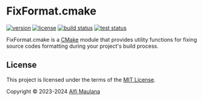 # FixFormat.cmake

[![version](https://img.shields.io/github/v/release/threeal/FixFormat.cmake?style=flat-square)](https://github.com/threeal/FixFormat.cmake/releases)
[![license](https://img.shields.io/github/license/threeal/FixFormat.cmake?style=flat-square)](./LICENSE)
[![build status](https://img.shields.io/github/actions/workflow/status/threeal/FixFormat.cmake/build.yaml?branch=main&style=flat-square)](https://github.com/threeal/FixFormat.cmake/actions/workflows/build.yaml)
[![test status](https://img.shields.io/github/actions/workflow/status/threeal/FixFormat.cmake/test.yaml?branch=main&label=test&style=flat-square)](https://github.com/threeal/FixFormat.cmake/actions/workflows/test.yaml)

FixFormat.cmake is a [CMake](https://cmake.org/) module that provides utility functions for fixing source codes formatting during your project's build process.

## License

This project is licensed under the terms of the [MIT License](./LICENSE).

Copyright © 2023-2024 [Alfi Maulana](https://github.com/threeal)
